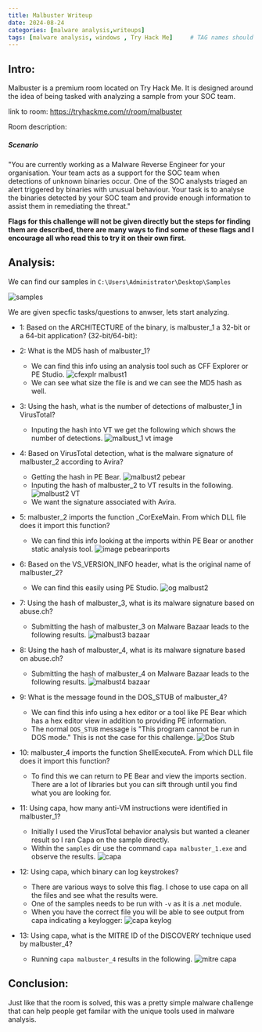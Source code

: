 ```yaml
---
title: Malbuster Writeup
date: 2024-08-24 
categories: [malware analysis,writeups]
tags: [malware analysis, windows , Try Hack Me]     # TAG names should always be lowercase
---
```



## Intro:
Malbuster is a premium room located on Try Hack Me. It is designed around the idea of being tasked with analyzing a sample from your SOC team. 

link to room: <https://tryhackme.com/r/room/malbuster>

Room description:

##### Scenario

"You are currently working as a Malware Reverse Engineer for your organisation. Your team acts as a support for the SOC team when detections of unknown binaries occur. One of the SOC analysts triaged an alert triggered by binaries with unusual behaviour. Your task is to analyse the binaries detected by your SOC team and provide enough information to assist them in remediating the threat."


**Flags for this challenge will not be given directly but the steps for finding them are described, there are many ways to find some of these flags and I encourage all who read this to try it on their own first.** 

## Analysis:

We can find our samples in `C:\Users\Administrator\Desktop\Samples`

![samples](../assets/imgs/malbuster/malbust_samples.png)

We are given specfic tasks/questions to anwser, lets start analyzing.



* 1: Based on the ARCHITECTURE of the binary, is malbuster_1 a 32-bit or a 64-bit application? (32-bit/64-bit):
* 2: What is the MD5 hash of malbuster_1?
   * We can find this info using an analysis tool such as CFF Explorer or PE Studio.
   ![cfexplr malbust1](../assets/imgs/malbuster/malbust1_cfexplr.png)
   * We can see what size the file is and we can see the MD5 hash as well.


* 3: Using the hash, what is the number of detections of malbuster_1 in VirusTotal?
   * Inputing the hash into VT we get the following which shows the number of detections.
   ![malbust_1 vt image](../assets/imgs/malbuster/malbust1_vt.png)
* 4: Based on VirusTotal detection, what is the malware signature of malbuster_2 according to Avira?
   * Getting the hash in PE Bear.
  ![malbust2 pebear](../assets/imgs/malbuster/malbust2_pebear.png)
   * Inputing the hash of malbuster_2 to VT results in the following.
   ![malbust2 VT](../assets/imgs/malbuster/malbust2_vt.png)
   * We want the signature associated with Avira.




* 5: malbuster_2 imports the function _CorExeMain. From which DLL file does it import this function?
   * We can find this info looking at the imports within PE Bear or another static analysis tool.
   ![image pebearinports](../assets/imgs/malbuster/malbust2_imports.png)
* 6: Based on the VS_VERSION_INFO header, what is the original name of malbuster_2?
   * We can find this easily using PE Studio.
   ![og malbust2](../assets/imgs/malbuster/og_malbust2.png)
* 7: Using the hash of malbuster_3, what is its malware signature based on abuse.ch?
   * Submitting the hash of malbuster_3 on Malware Bazaar leads to the following results.
   ![malbust3 bazaar](../assets/imgs/malbuster/malbust3_bazaar.png)
* 8: Using the hash of malbuster_4, what is its malware signature based on abuse.ch?
   * Submitting the hash of malbuster_4 on Malware Bazaar leads to the following results.
   ![malbust4 bazaar](../assets/imgs/malbuster/malbust4_bazaar.png)
* 9: What is the message found in the DOS_STUB of malbuster_4?
   * We can find this info using a hex editor or a tool like PE Bear which has a hex editor view in addition to providing PE information.
   * The normal `DOS_STUB` message is "This program cannot be run in DOS mode." This is not the case for this challenge.
![Dos Stub](../assets/imgs/malbuster/malbust4_dos_stub.png)
    
* 10: malbuster_4 imports the function ShellExecuteA. From which DLL file does it import this function?
   * To find this we can return to PE Bear and view the imports section. There are a lot of libraries but you can sift through until you find what you are looking for.
* 11: Using capa, how many anti-VM instructions were identified in malbuster_1?
   * Initially I used the VirusTotal behavior analysis but wanted a cleaner result so I ran Capa on the sample directly.
   * Within the `samples` dir use the command `capa malbuster_1.exe` and observe the results.
![capa](../assets/imgs/malbuster/Capa_malbust4.png)
* 12: Using capa, which binary can log keystrokes?
   * There are various ways to solve this flag. I chose to use capa on all the files and see what the results were.
   * One of the samples needs to be run with `-v` as it is a .net module.
   * When you have the correct file you will be able to see output from capa indicating a keylogger:
![capa keylog](../assets/imgs/malbuster/capa_keylog.png)
* 13: Using capa, what is the MITRE ID of the DISCOVERY technique used by malbuster_4?
   * Running `capa malbuster_4` results in the following.
   ![mitre capa](../assets/imgs/malbuster/capa_mal4_mitre.png)



## Conclusion: 

Just like that the room is solved, this was a pretty simple malware challenge that can help people get familar with the unique tools used in malware analysis.